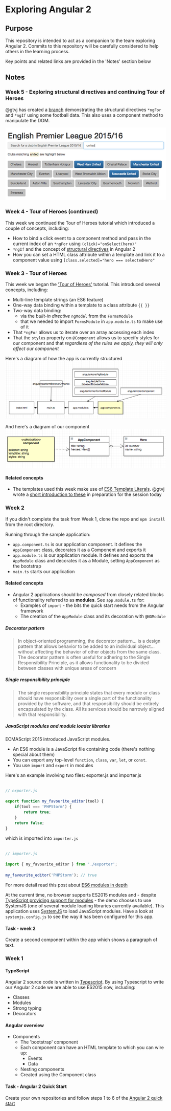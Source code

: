 # Exploring Angular 2

## Purpose

This repository is intended to act as a companion to the team exploring Angular 2. Commits to this repository will be carefully considered to help others in the learning process.

Key points and related links are provided in the 'Notes' section below

## Notes

### Week 5 - Exploring structural directives and continuing Tour of Heroes

@gtvj has created a [branch](https://github.com/gtvj/exploring-angular-2/tree/structural-directives-do-not-delete) demonstrating the structural directives `*ngFor` and `*ngIf` using some football data. This also uses a component method
to manipulate the DOM.

![Football app image](images/football.png)

### Week 4 - Tour of Heroes (continued)

This week we continued the Tour of Heroes tutorial which introduced a couple of concepts, including: 

* How to bind a click event to a component method and pass in the current index of an `*ngFor` using `(click)="onSelect(hero)"`
* `*ngIf` and the concept of [structural directives](https://angular.io/docs/ts/latest/guide/structural-directives.html) in Angular 2
* How you can set a HTML class attribute within a template and link it to a component value using `[class.selected]="hero === selectedHero"`


### Week 3 - Tour of Heroes

This week we began the ['Tour of Heroes'](https://angular.io/docs/ts/latest/tutorial/) tutorial. This introduced several concepts, including: 

* Multi-line template strings (an ES6 feature)
* One-way data binding within a template to a class attribute `{{ }}`
* Two-way data binding:
    * via the *built-in directive* `ngModel` from the `FormsModule` 
    * that we needed to import `FormsModule` in `app.module.ts` to make use of it
* That `*ngFor` allows us to iterate over an array accessing each index
* That the `styles` property on `@Component` allows us to specify styles for our component and that *regardless of the rules we apply, they will only affect our component*

Here's a diagram of how the app is currently structured ![Diagram of structure](images/diagram.png)

And here's a diagram of our component ![Diagram of component](images/component-diagram.png)

#### Related concepts

* The templates used this week make use of [ES6 Template Literals](https://developer.mozilla.org/en/docs/Web/JavaScript/Reference/Template_literals). @gtvj wrote a [short introduction to these](http://15volts.com/2016/10/11/simple-template-literals/) in preparation for the session today

### Week 2 

If you didn't complete the task from Week 1, clone the repo and `npm install` from the root directory.

Running through the sample application:

* `app.component.ts` is our application component. It defines the `AppComponent` class, decorates it as a Component and exports it
* `app.module.ts` is our application module. It defines and exports the `AppModule` class and decorates it as a Module, setting `AppComponent` as the bootstrap
* `main.ts` starts our application

#### Related concepts

* Angular 2 applications should be _composed_ from closely related blocks of functionality referred to as **modules**. See `app.module.ts` for:
    * Examples of `import` - the bits the quick start needs from the Angular framework
    * The creation of the `AppModule` class and its decoration with `@NGModule`

##### Decorator pattern

> In object-oriented programming, the decorator pattern... is a design pattern that allows behavior to be added to an individual object... without affecting the behavior of other objects from the same class. The decorator pattern is often useful for adhering to the Single Responsibility Principle, as it allows functionality to be divided between classes with unique areas of concern

##### Single responsibility principle

> The single responsibility principle states that every module or class should have responsibility over a single part of the functionality provided by the software, and that responsibility should be entirely encapsulated by the class. All its services should be narrowly aligned with that responsibility. 

##### JavaScript modules and module loader libraries

ECMAScript 2015 introduced JavaScript modules.

* An ES6 module is a JavaScript file containing code (there's nothing special about them)
* You can export any top-level `function`, `class`, `var`, `let`, or `const`.
* You use `import` and `export` in modules

Here's an example involving two files: exporter.js and importer.js

```javascript

// exporter.js

export function my_favourite_editor(tool) {
    if(tool === 'PHPStorm') {
        return true;
    }
    return false;
}

```

which is imported into `importer.js`

```javascript

// importer.js

import { my_favourite_editor } from './exporter';

my_favourite_editor('PHPStorm'); // true

```

For more detail read this post about [ES6 modules in depth](https://hacks.mozilla.org/2015/08/es6-in-depth-modules/)

At the current time, no browser supports ES2015 modules and - despite [TypeScript providing support for modules](https://www.typescriptlang.org/docs/handbook/modules.html) - the demo chooses to use SystemJS (one of several module loading libraries currently available). This application uses [SystemJS](https://github.com/systemjs/systemjs) to load JavaScript modules. Have a look at `systemjs.config.js` to see the way it has been configured for this app.

#### Task - week 2 

Create a second component within the app which shows a paragraph of text.

### Week 1

#### TypeScript

Angular 2 source code is written in [Typescript](https://www.typescriptlang.org/). By using Typescript to write our Angular 2 code we are able to use ES2015 now, including: 

* Classes
* Modules
* Strong typing
* Decorators

#### Angular overview

* Components
    * The 'bootstrap' component
    * Each component can have an HTML template to which you can wire up:
        * Events
        * Data
    * Nesting components
    * Created using the Component class
    
#### Task - Angular 2 Quick Start

Create your own repositories and follow steps 1 to 6 of the [Angular 2 quick start](https://angular.io/docs/ts/latest/quickstart.html)